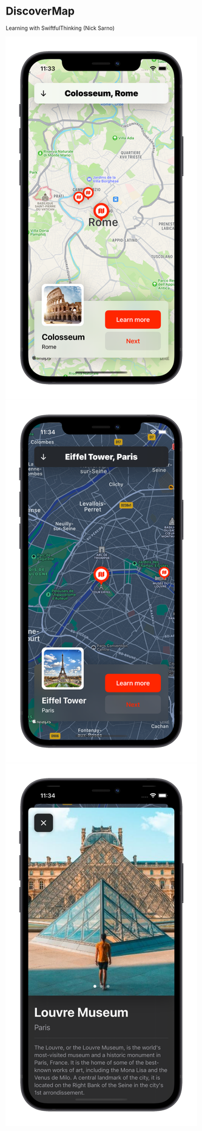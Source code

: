 # DiscoverMap
Learning with SwiftfulThinking (Nick Sarno)

![](screen1.png)
![](screen2.png)
![](screen3.png)
